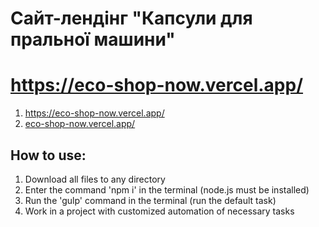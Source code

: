 # Сайт-лендінг "Капсули для пральної машини"
# https://eco-shop-now.vercel.app/
1. <a target="_blank">https://eco-shop-now.vercel.app/</a>
2. [eco-shop-now.vercel.app/](https://eco-shop-now.vercel.app/)

## How to use:
1. Download all files to any directory
2. Enter the command 'npm i' in the terminal (node.js must be installed)
3. Run the 'gulp' command in the terminal (run the default task)
4. Work in a project with customized automation of necessary tasks
